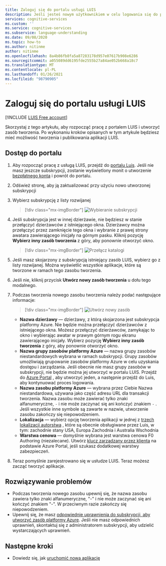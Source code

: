 ```yaml
---
title: Zaloguj się do portalu usługi LUIS
description: Jeśli jesteś nowym użytkownikiem w celu logowania się do portalu LUIS, środowisko logowania będzie nieco się różnić w zależności od bieżącego konta użytkownika.
services: cognitive-services
ms.custom: ''
ms.service: cognitive-services
ms.subservice: language-understanding
ms.date: 09/08/2020
ms.topic: how-to
ms.author: nitinme
author: nitinme
ms.openlocfilehash: 8a4b86fb8fa5a87283178d957e07617b908e6286
ms.sourcegitcommit: a055089dd6195fde2555b27a84ae052b668a18c7
ms.translationtype: MT
ms.contentlocale: pl-PL
ms.lasthandoff: 01/26/2021
ms.locfileid: "98790905"
---
```

# <a name="sign-in-to-luis-portal"></a>Zaloguj się do portalu usługi LUIS

[!INCLUDE [LUIS Free account](includes/luis-portal-note.md)]

Skorzystaj z tego artykułu, aby rozpocząć pracę z portalem LUIS i utworzyć zasób tworzenia. Po wykonaniu kroków opisanych w tym artykule będziesz mieć możliwość tworzenia i publikowania aplikacji LUIS.

## <a name="access-the-portal"></a>Dostęp do portalu


1. Aby rozpocząć pracę z usługą LUIS, przejdź do [portalu Luis](https://www.luis.ai). Jeśli nie masz jeszcze subskrypcji, zostanie wyświetlony monit o utworzenie [bezpłatnego konta](https://azure.microsoft.com//free/cognitive-services/) i powrót do portalu.
2. Odśwież stronę, aby ją zaktualizować przy użyciu nowo utworzonej subskrypcji
3. Wybierz subskrypcję z listy rozwijanej

    > [!div class="mx-imgBorder"]
    > ![Wybieranie subskrypcji](./media/migrate-authoring-key/select-subscription-sign-in-2.png)

4. Jeśli subskrypcja jest w innej dzierżawie, nie będziesz w stanie przełączyć dzierżawców z istniejącego okna. Dzierżawcy można przełączyć przez zamknięcie tego okna i wybranie z prawej strony awatara zawierającego inicjały na górnym pasku. Kliknij pozycję **Wybierz inny zasób tworzenia** z góry, aby ponownie otworzyć okno.

    > [!div class="mx-imgBorder"]
    > ![Przełącz katalogi](./media/migrate-authoring-key/switch-directories.png)

5. Jeśli masz skojarzony z subskrypcją istniejący zasób LUIS, wybierz go z listy rozwijanej. Można wyświetlić wszystkie aplikacje, które są tworzone w ramach tego zasobu tworzenia.
6. Jeśli nie, kliknij przycisk **Utwórz nowy zasób tworzenia** u dołu tego modalnego.
7.  Podczas tworzenia nowego zasobu tworzenia należy podać następujące informacje:

    > [!div class="mx-imgBorder"]
    > ![Utwórz nowy zasób](./media/migrate-authoring-key/create-new-authoring-resource-2.png)

    * **Nazwa dzierżawy** — dzierżawy, z którą skojarzona jest subskrypcja platformy Azure. Nie będzie można przełączyć dzierżawców z istniejącego okna. Możesz przełączyć dzierżawców, zamykając to okno i wybierając awatar w prawym górnym rogu ekranu zawierającego inicjały. Wybierz pozycję **Wybierz inny zasób tworzenia** z góry, aby ponownie otworzyć okno.
    * **Nazwa grupy zasobów platformy Azure** — nazwa grupy zasobów niestandardowych wybrana w ramach subskrypcji. Grupy zasobów umożliwiają grupowanie zasobów platformy Azure w celu uzyskania dostępu i zarządzania. Jeśli obecnie nie masz grupy zasobów w subskrypcji, nie będzie można jej utworzyć w portalu LUIS. Przejdź do [Azure Portal](https://ms.portal.azure.com/#create/Microsoft.ResourceGroup) , aby utworzyć jeden, a następnie przejdź do Luis, aby kontynuować proces logowania.
    * **Nazwa zasobu platformy Azure** — wybrana przez Ciebie Nazwa niestandardowa, używana jako część adresu URL dla transakcji tworzenia. Nazwa zasobu może zawierać tylko znaki alfanumeryczne, `-` i nie może zaczynać się ani kończyć znakiem `-` . Jeśli wszystkie inne symbole są zawarte w nazwie, utworzenie zasobu zakończy się niepowodzeniem.
    * **Lokalizacja** — wybierz opcję tworzenia aplikacji w jednej z [trzech lokalizacji autorstwa](./luis-reference-regions.md) , które są obecnie obsługiwane przez Luis, w tym: zachodnie stany USA, Europa Zachodnia i Australia Wschodnia
    * **Warstwa cenowa** — domyślnie wybrana jest warstwa cenowa F0 Authoring (niezalecane). Utwórz [klucz zarządzany przez klienta](./luis-encryption-of-data-at-rest.md#customer-managed-keys-for-language-understanding) na podstawie Azure Portal, jeśli szukasz dodatkowej warstwy zabezpieczeń.
8. Teraz pomyślnie zarejestrowano się w usłudze LUIS. Teraz możesz zacząć tworzyć aplikacje.

## <a name="troubleshooting"></a>Rozwiązywanie problemów

* Podczas tworzenia nowego zasobu upewnij się, że nazwa zasobu zawiera tylko znaki alfanumeryczne, "-" i nie może zaczynać się ani kończyć znakiem "-". W przeciwnym razie zakończy się niepowodzeniem.
* Upewnij się, że masz [odpowiednie uprawnienia do subskrypcji, aby utworzyć zasób platformy Azure](../../role-based-access-control/rbac-and-directory-admin-roles.md#azure-roles). Jeśli nie masz odpowiednich uprawnień, skontaktuj się z administratorem subskrypcji, aby udzielić wystarczających uprawnień.

## <a name="next-steps"></a>Następne kroki

* Dowiedz się, jak [uruchomić nową aplikację](luis-how-to-start-new-app.md)